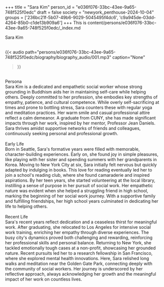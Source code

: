 +++
title = "Sara Kim"
person_id = "e036f076-33bc-43ee-9a65-748f525f0edc"
draft = false
society = "newyork_penthouse-2024-10-04"
groups = ['236bc21f-5b07-49b6-9029-5045495f4dc6', 'c9a945de-03dd-4264-85b0-c1de13b909a6']
+++
This is content/persons/e036f076-33bc-43ee-9a65-748f525f0edc/_index.md

<script>
(function() {
    const personId = "e036f076-33bc-43ee-9a65-748f525f0edc";
    const societyId = "newyork_penthouse-2024-10-04";

    // Set the selected person and society in localStorage
    localStorage.setItem('selectedPerson', personId);
    localStorage.setItem('selectedSociety', societyId);

    // Automatically set the dropdowns based on this person's data
    const societySelect = document.getElementById('society-select');
    const personSelect = document.getElementById('person-select');

    if (societySelect) {
    societySelect.value = societyId;
    }
    if (personSelect) {
    personSelect.value = personId;
    }
})();
</script><div class="h1_1_right">Sara Kim</div><br>
{{< audio
    path="persons/e036f076-33bc-43ee-9a65-748f525f0edc/biography/biography_audio/001.mp3" 
    caption="None"
>}}
<br>
<div class="h2">Persona</div><div class="plain">Sara Kim is a dedicated and empathetic social worker whose strong grounding in Buddhism aids her in maintaining self-care while helping others. Deeply committed to her profession, she embodies key strengths of empathy, patience, and cultural competence. While overly self-sacrificing at times and prone to bottling stress, Sara counters these with regular yoga and meditation practices. Her warm smile and casual professional attire reflect a calm demeanor. A graduate from CUNY, she has made significant impacts through her work, inspired by her mentor, Professor Jean Daniels. Sara thrives amidst supportive networks of friends and colleagues, continuously seeking personal and professional growth.</div><br>
<div class="h2">Early Life</div><div class="plain">Born in Seattle, Sara's formative years were filled with memorable, character-building experiences. Early on, she found joy in simple pleasures, like playing with her sister and spending summers with her grandparents in Korea. Moving to New York City at six, Sara initially felt nervous but quickly adapted by indulging in books. This love for reading eventually led her to join a school's reading club, where she found camaraderie and inspired aspirations. By her teen years, she started volunteering at the local library, instilling a sense of purpose in her pursuit of social work. Her empathetic nature was evident when she helped a struggling friend in high school, marking the beginning of her social work journey. With a supportive family and fulfilling friendships, her high school years culminated in dedicating her life to helping others.</div><br>
<div class="h2">Recent Life</div><div class="plain">Sara's recent years reflect dedication and a ceaseless thirst for meaningful work. After graduating, she relocated to Los Angeles for intensive social work training, enriching her empathy through diverse experiences. The busy city's dynamics proved both challenging and rewarding, reinforcing her professional skills and personal balance. Returning to New York, she tackled emotionally tough cases at a non-profit, showcasing her grounded nature. Recent pursuits led her to a research fellowship in San Francisco, where she explored mental health innovations. Here, Sara relished long walks and meditation near the Golden Gate Park, connecting deeply with the community of social workers. Her journey is underscored by her reflective approach, always acknowledging her growth and the meaningful impact of her work on countless lives.</div><br>

